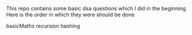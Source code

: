 This repo contains some basic dsa questions which I did in the beginning
Here is the order in which they were should be done

basicMaths
recursion
hashing
